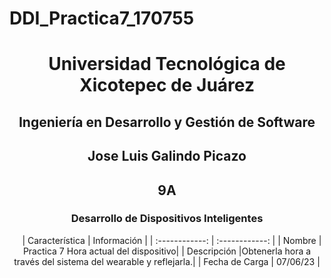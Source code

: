 # DDI_Practica7_170755

<div align="center">
  
# Universidad Tecnológica de Xicotepec de Juárez


## Ingeniería en Desarrollo y Gestión de Software
## Jose Luis Galindo Picazo 

## 9A
### Desarrollo de Dispositivos Inteligentes

&nbsp;
&nbsp;
|  Característica |  Información |
| :------------: | :------------: |
| Nombre | Practica 7 Hora actual del dispositivo|
| Descripción  |Obtenerla hora a través del sistema del wearable y reflejarla.|
|  Fecha de Carga | 07/06/23  |

